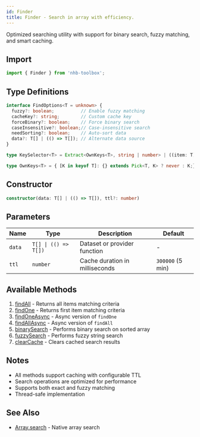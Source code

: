 ```yaml
---
id: Finder
title: Finder - Search in array with efficiency.
---
```


Optimized searching utility with support for binary search, fuzzy matching, and smart caching.

## Import

```typescript
import { Finder } from 'nhb-toolbox';
```

## Type Definitions

```typescript
interface FindOptions<T = unknown> {
  fuzzy?: boolean;          // Enable fuzzy matching
  cacheKey?: string;        // Custom cache key
  forceBinary?: boolean;    // Force binary search
  caseInsensitive?: boolean;// Case-insensitive search
  needSorting?: boolean;    // Auto-sort data
  data?: T[] | (() => T[]); // Alternate data source
}

type KeySelector<T> = Extract<OwnKeys<T>, string | number> | ((item: T) => string | number);

type OwnKeys<T> = { [K in keyof T]: {} extends Pick<T, K> ? never : K;}[keyof T];
```

## Constructor

```typescript
constructor(data: T[] | (() => T[]), ttl?: number)
```

## Parameters

| Name | Type | Description | Default |
|------|------|-------------|---------|
| `data` | `T[] \| (() => T[])` | Dataset or provider function | - |
| `ttl` | `number` | Cache duration in milliseconds | `300000` (5 min) |

## Available Methods

1. [findAll](Finder/findAll)  - Returns all items matching criteria  
2. [findOne](Finder/findOne) - Returns first item matching criteria  
3. [findOneAsync](Finder/findOneAsync) - Async version of `findOne`  
4. [findAllAsync](Finder/findAllAsync) - Async version of `findAll`  
5. [binarySearch](Finder/binarySearch) - Performs binary search on sorted array  
6. [fuzzySearch](Finder/fuzzySearch) - Performs fuzzy string search  
7. [clearCache](Finder/clearCache) - Clears cached search results  

## Notes

- All methods support caching with configurable TTL
- Search operations are optimized for performance
- Supports both exact and fuzzy matching
- Thread-safe implementation

## See Also

- [Array.search](https://developer.mozilla.org/docs/Web/JavaScript/Reference/Global_Objects/Array/find) - Native array search
